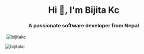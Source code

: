<h1 align="center" >Hi 👋, I'm Bijita Kc</h1>
<h3 align="center">A passionate software developer from Nepal</h3>


<p>&nbsp;<img align="center" src="https://github-readme-stats.vercel.app/api?username=bijitakc&show_icons=true&locale=en" alt="bijitakc" /></p>

<p><img align="center" src="https://github-readme-streak-stats.herokuapp.com/?user=bijitakc&" alt="bijitakc" /></p>

